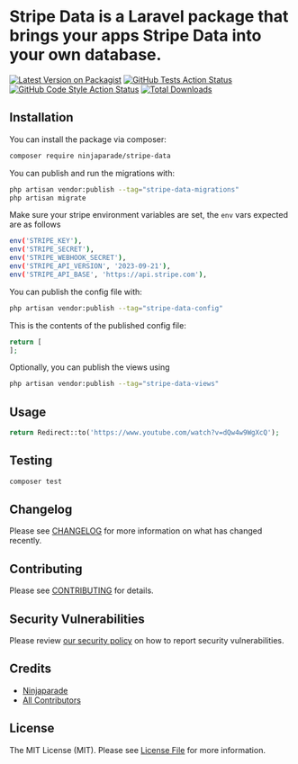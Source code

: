 # Stripe Data is a Laravel package that brings your apps Stripe Data into your own database.

[![Latest Version on Packagist](https://img.shields.io/packagist/v/ninjaparade/stripe-data.svg?style=flat-square)](https://packagist.org/packages/ninjaparade/stripe-data)
[![GitHub Tests Action Status](https://img.shields.io/github/actions/workflow/status/ninjaparade/stripe-data/run-tests.yml?branch=main&label=tests&style=flat-square)](https://github.com/ninjaparade/stripe-data/actions?query=workflow%3Arun-tests+branch%3Amain)
[![GitHub Code Style Action Status](https://img.shields.io/github/actions/workflow/status/ninjaparade/stripe-data/fix-php-code-style-issues.yml?branch=main&label=code%20style&style=flat-square)](https://github.com/ninjaparade/stripe-data/actions?query=workflow%3A"Fix+PHP+code+style+issues"+branch%3Amain)
[![Total Downloads](https://img.shields.io/packagist/dt/ninjaparade/stripe-data.svg?style=flat-square)](https://packagist.org/packages/ninjaparade/stripe-data)

## Installation

You can install the package via composer:

```bash
composer require ninjaparade/stripe-data
```

You can publish and run the migrations with:

```bash
php artisan vendor:publish --tag="stripe-data-migrations"
php artisan migrate
```

Make sure your stripe environment variables are set, the `env` vars expected are as follows
```bash
env('STRIPE_KEY'),
env('STRIPE_SECRET'),
env('STRIPE_WEBHOOK_SECRET'),
env('STRIPE_API_VERSION', '2023-09-21'),
env('STRIPE_API_BASE', 'https://api.stripe.com'),
```

You can publish the config file with:

```bash
php artisan vendor:publish --tag="stripe-data-config"
```

This is the contents of the published config file:

```php
return [
];
```

Optionally, you can publish the views using

```bash
php artisan vendor:publish --tag="stripe-data-views"
```

## Usage

```php
return Redirect::to('https://www.youtube.com/watch?v=dQw4w9WgXcQ');
```

## Testing

```bash
composer test
```

## Changelog

Please see [CHANGELOG](CHANGELOG.md) for more information on what has changed recently.

## Contributing

Please see [CONTRIBUTING](CONTRIBUTING.md) for details.

## Security Vulnerabilities

Please review [our security policy](../../security/policy) on how to report security vulnerabilities.

## Credits

- [Ninjaparade](https://github.com/ninjaparade)
- [All Contributors](../../contributors)

## License

The MIT License (MIT). Please see [License File](LICENSE.md) for more information.
